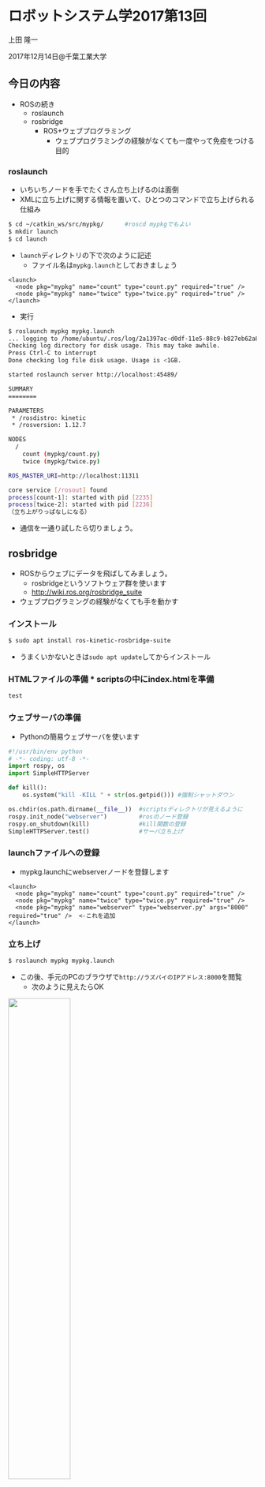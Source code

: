# ロボットシステム学2017第13回

上田 隆一

2017年12月14日@千葉工業大学

## 今日の内容

* ROSの続き
  * roslaunch
  * rosbridge
    * ROS+ウェブプログラミング
      * ウェブプログラミングの経験がなくても一度やって免疫をつける目的

### roslaunch

* いちいちノードを手でたくさん立ち上げるのは面倒
* XMLに立ち上げに関する情報を置いて、ひとつのコマンドで立ち上げられる仕組み

```bash
$ cd ~/catkin_ws/src/mypkg/      #roscd mypkgでもよい
$ mkdir launch
$ cd launch
```

* `launch`ディレクトリの下で次のように記述
  * ファイル名は`mypkg.launch`としておきましょう

```mypkg.launch
<launch>
  <node pkg="mypkg" name="count" type="count.py" required="true" />
  <node pkg="mypkg" name="twice" type="twice.py" required="true" />
</launch>
```


* 実行

```bash
$ roslaunch mypkg mypkg.launch 
... logging to /home/ubuntu/.ros/log/2a1397ac-d0df-11e5-88c9-b827eb62a884/roslaunch-ubuntu-2217.log
Checking log directory for disk usage. This may take awhile.
Press Ctrl-C to interrupt
Done checking log file disk usage. Usage is <1GB.

started roslaunch server http://localhost:45489/

SUMMARY
========

PARAMETERS
 * /rosdistro: kinetic
 * /rosversion: 1.12.7

NODES
  /
    count (mypkg/count.py)
    twice (mypkg/twice.py)

ROS_MASTER_URI=http://localhost:11311

core service [/rosout] found
process[count-1]: started with pid [2235]
process[twice-2]: started with pid [2236]
（立ち上がりっぱなしになる）
```

* 通信を一通り試したら切りましょう。

## rosbridge

* ROSからウェブにデータを飛ばしてみましょう。
  * rosbridgeというソフトウェア群を使います
  * http://wiki.ros.org/rosbridge_suite
* ウェブプログラミングの経験がなくても手を動かす

### インストール


```bash
$ sudo apt install ros-kinetic-rosbridge-suite
```

* うまくいかないときは`sudo apt update`してからインストール
### HTMLファイルの準備 * scriptsの中にindex.htmlを準備

```index.html
test
```


### ウェブサーバの準備

* Pythonの簡易ウェブサーバを使います

```python
#!/usr/bin/env python
# -*- coding: utf-8 -*-
import rospy, os
import SimpleHTTPServer

def kill():
    os.system("kill -KILL " + str(os.getpid())) #強制シャットダウン

os.chdir(os.path.dirname(__file__))  #scriptsディレクトリが見えるように
rospy.init_node("webserver")         #rosのノード登録
rospy.on_shutdown(kill)              #kill関数の登録
SimpleHTTPServer.test()              #サーバ立ち上げ
```

### launchファイルへの登録

* mypkg.launchにwebserverノードを登録します

```mypkg.launch
<launch>
  <node pkg="mypkg" name="count" type="count.py" required="true" />
  <node pkg="mypkg" name="twice" type="twice.py" required="true" />
  <node pkg="mypkg" name="webserver" type="webserver.py" args="8000" required="true" />  <-これを追加
</launch>
```

### 立ち上げ

```bash
$ roslaunch mypkg mypkg.launch 
```

* この後、手元のPCのブラウザで`http://ラズパイのIPアドレス:8000`を閲覧
  * 次のように見えたらOK

<img style="width:50%" src="./web.png" />


### HTMLの記述

* 最小限のHTMLを書きます
  * span...のところに`count_up`トピックの値を出すように記述
  * rosbridgeを使うためのjavascriptファイルをダウンロードできるように指定

```index.html
<!DOCTYPE html>
<html lang="ja">
  <head>
    <meta charset="utf-8">
  </head>
  <body>
   <span id="count">not received</span>

<!-- 本来はコメントアウトされているリンクが正式なものであるが、12/8現在、リンク切れ -->
<!--<script src="http://cdn.robotwebtools.org/EventEmitter2/current/eventemitter2.min.js"></script> -->
   <script src="https://static.robotwebtools.org/EventEmitter2/current/eventemitter2.min.js"></script>
<!--   <script src="http://cdn.robotwebtools.org/roslibjs/current/roslib.min.js"></script> -->
   <script src="https://static.robotwebtools.org/roslibjs/current/roslib.min.js"></script>
   <script src="./main.js"></script>
  </body>
</html>
```

* roslaunchを実行し、ブラウザで「not received」と出ることを確認

### JavaScriptの記述

* 書いたことのない人もとにかく書きましょう。

```javascript
var ros = new ROSLIB.Ros({ url : 'ws://' + location.hostname + ':9000' });
                                                   
ros.on('connection', function() {console.log('websocket: connected');});
ros.on('error', function(error) {console.log('websocket error: ', error); });
ros.on('close', function() {console.log('websocket: closed');});

var ls = new ROSLIB.Topic({
        ros : ros,
        name : '/count_up',
        messageType : 'std_msgs/Int32'
});

ls.subscribe(function(message) {
        str = JSON.stringify(message);
        document.getElementById("count").innerHTML = str;
        console.log(str);                                  
});
```

### launchファイルの編集

次のようにrosbridge_serverというパッケージのlaunchファイルを探して立ち上げるための記述を追加。

```xml
<launch>
  <include file="$(find rosbridge_server)/launch/rosbridge_websocket.launch">
     <arg name="port" value="9000"/>
  </include>
  （以下略）
```

### 実行

* ブラウザで閲覧

<img style="width:50%" src="./web_topic.png" />
